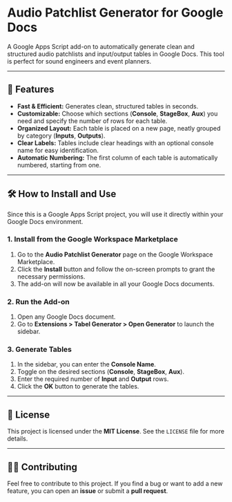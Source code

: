 # Audio Patchlist Generator for Google Docs

A Google Apps Script add-on to automatically generate clean and structured audio patchlists and input/output tables in Google Docs. This tool is perfect for sound engineers and event planners.

---

## 🚀 Features

-   **Fast & Efficient:** Generates clean, structured tables in seconds.
-   **Customizable:** Choose which sections (**Console**, **StageBox**, **Aux**) you need and specify the number of rows for each table.
-   **Organized Layout:** Each table is placed on a new page, neatly grouped by category (**Inputs**, **Outputs**).
-   **Clear Labels:** Tables include clear headings with an optional console name for easy identification.
-   **Automatic Numbering:** The first column of each table is automatically numbered, starting from one.

---

## 🛠️ How to Install and Use

Since this is a Google Apps Script project, you will use it directly within your Google Docs environment.

### 1. Install from the Google Workspace Marketplace
1.  Go to the **Audio Patchlist Generator** page on the Google Workspace Marketplace.
2.  Click the **Install** button and follow the on-screen prompts to grant the necessary permissions.
3.  The add-on will now be available in all your Google Docs documents.

### 2. Run the Add-on
1.  Open any Google Docs document.
2.  Go to **Extensions > Tabel Generator > Open Generator** to launch the sidebar.

### 3. Generate Tables
1.  In the sidebar, you can enter the **Console Name**.
2.  Toggle on the desired sections (**Console**, **StageBox**, **Aux**).
3.  Enter the required number of **Input** and **Output** rows.
4.  Click the **OK** button to generate the tables.

---

## 📄 License

This project is licensed under the **MIT License**. See the `LICENSE` file for more details.

---

## 👨‍💻 Contributing

Feel free to contribute to this project. If you find a bug or want to add a new feature, you can open an **issue** or submit a **pull request**.

